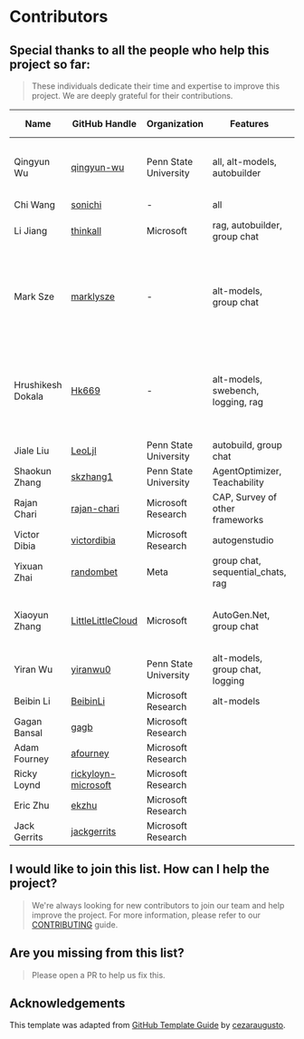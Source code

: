 # Contributors

## Special thanks to all the people who help this project so far:
> These individuals dedicate their time and expertise to improve this project. We are deeply grateful for their contributions.

| Name | GitHub Handle | Organization | Features | Roadmap Lead | Additional  Information |
|---|---|---|---|---|---|
| Qingyun Wu | [qingyun-wu](https://github.com/qingyun-wu) | Penn State University | all, alt-models, autobuilder | Yes | Available most of the time (US Eastern Time) |
| Chi Wang | [sonichi](https://github.com/sonichi) | - | all | Yes | |
| Li Jiang | [thinkall](https://github.com/thinkall) | Microsoft | rag, autobuilder, group chat | Yes | [Issue #1657](https://github.com/microsoft/autogen/issues/1657) - Beijing, GMT+8 |
| Mark Sze | [marklysze](https://github.com/marklysze) | - | alt-models, group chat | No | Generally available (Sydney, AU time) - Group Chat "auto" speaker selection |
| Hrushikesh Dokala | [Hk669](https://github.com/Hk669) | - | alt-models, swebench, logging, rag | No | [Issue #2946](https://github.com/microsoft/autogen/issues/2946), [Pull Request #2933](https://github.com/microsoft/autogen/pull/2933) - Available most of the time (India, GMT+5:30) |
| Jiale Liu | [LeoLjl](https://github.com/LeoLjl) | Penn State University | autobuild, group chat | No | |
| Shaokun Zhang | [skzhang1](https://github.com/skzhang1) | Penn State University | AgentOptimizer, Teachability            | Yes | [Issue #521](https://github.com/microsoft/autogen/issues/521)                         |
| Rajan Chari | [rajan-chari](https://github.com/rajan-chari) | Microsoft Research | CAP, Survey of other frameworks | No | |
| Victor Dibia | [victordibia](https://github.com/victordibia) | Microsoft Research | autogenstudio | Yes | [Issue #737](https://github.com/microsoft/autogen/issues/737) |
| Yixuan Zhai | [randombet](https://github.com/randombet) | Meta | group chat, sequential_chats, rag       | No | |
| Xiaoyun Zhang | [LittleLittleCloud](https://github.com/LittleLittleCloud) | Microsoft | AutoGen.Net, group chat | Yes | [Backlog - AutoGen.Net](https://github.com/microsoft/autogen/issues) - Available most of the time (PST) |
| Yiran Wu | [yiranwu0](https://github.com/yiranwu0) | Penn State University | alt-models, group chat, logging | Yes | |
| Beibin Li | [BeibinLi](https://github.com/BeibinLi) | Microsoft Research | alt-models | Yes | |
| Gagan Bansal | [gagb](https://github.com/gagb) | Microsoft Research |  | - | |
| Adam Fourney | [afourney](https://github.com/afourney) | Microsoft Research |  | - | |
| Ricky Loynd | [rickyloyn-microsoft](https://github.com/rickyloynd-microsoft) | Microsoft Research |  | - | |
| Eric Zhu | [ekzhu](https://github.com/ekzhu) | Microsoft Research |  | - | |
| Jack Gerrits | [jackgerrits](https://github.com/jackgerrits) | Microsoft Research |  | - | |


## I would like to join this list. How can I help the project?
> We're always looking for new contributors to join our team and help improve the project. For more information, please refer to our [CONTRIBUTING](CONTRIBUTING.md) guide.


## Are you missing from this list?
> Please open a PR to help us fix this.


## Acknowledgements
This template was adapted from [GitHub Template Guide](https://github.com/cezaraugusto/github-template-guidelines/blob/master/.github/CONTRIBUTORS.md) by [cezaraugusto](https://github.com/cezaraugusto).
